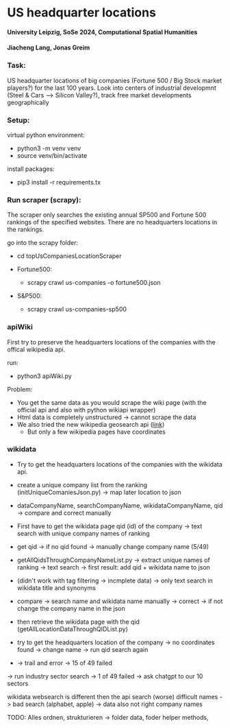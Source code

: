 # US headquarter locations
#### University Leipzig, SoSe 2024, Computational Spatial Humanities
#### Jiacheng Lang, Jonas Greim

### Task:
US headquarter locations of big companies (Fortune 500 / Big Stock market players?) for the last 100 years. 
Look into centers of industrial developmnt (Steel & Cars --> Silicon Valley?), track free market developments geographically


### Setup:
virtual python environment:
- python3 -m venv venv
- source venv/bin/activate

install packages:
- pip3 install -r requirements.tx

### Run scraper (scrapy):
The scraper only searches the existing annual SP500 and Fortune 500 rankings of the specified websites. There are no headquarters locations in the rankings.

go into the scrapy folder:

- cd topUsCompaniesLocationScraper

- Fortune500:
  - scrapy crawl us-companies -o fortune500.json

- S&P500:
  - scrapy crawl us-companies-sp500 

### apiWiki
First try to preserve the headquarters locations of the companies with the offical wikipedia api.

run:
- python3 apiWiki.py

Problem: 
- You get the same data as you would scrape the wiki page (with the official api and also with python wikiapi wrapper)
- Html data is completely unstructured -> cannot scrape the data
- We also tried the new wikipedia geosearch api ([link](https://www.mediawiki.org/wiki/API:Geosearch#Example_1:_Obtain_coordinates))
  - But only a few wikipedia pages have coordinates 


### wikidata
- Try to get the headquarters locations of the companies with the wikidata api.

- create a unique company list from the ranking (initUniqueComaniesJson.py) -> map later location to json
- dataCompanyName, searchCompanyName, wikidataCompanyName, qid -> compare and correct manually

- First have to get the wikidata page qid (id) of the company -> text search with unique company names of ranking
- get qid -> if no qid found -> manually change company name (5/49)
- getAllQidsThroughCompanyNameList.py -> extract unique names of ranking -> text search -> first result: add qid + wikidata name to json
- (didn't work with tag filtering -> incmplete data) -> only text search in wikidata title and synonyms
- compare -> search name and wikidata name manually -> correct -> if not change the company name in the json 

- then retrieve the wikidata page with the qid (getAllLocationDataThroughQIDList.py) 
- try to get the headquarters location of the company -> no coordinates found -> change name -> run qid search again
- -> trail and error -> 15  of  49 failed


-> run industry sector search -> 1  of  49 failed -> ask chatgpt to our 10 sectors


wikidata websearch is different then the api search (worse)
difficult names -> bad search (alphabet, apple) -> data also not right company names


TODO:
Alles ordnen, strukturieren -> folder data, foder helper methods, 



